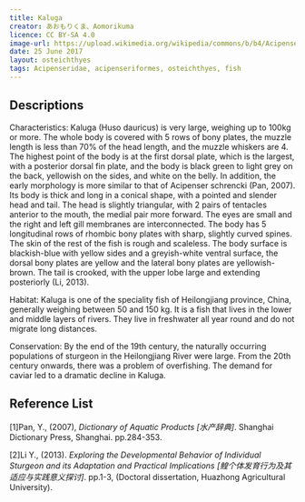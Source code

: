```yaml
---
title: Kaluga
creator: あおもりくま、Aomorikuma
licence: CC BY-SA 4.0
image-url: https://upload.wikimedia.org/wikipedia/commons/b/b4/Acipenseridae_Huso_dauricus_IMG_9995b.jpg
date: 25 June 2017
layout: osteichthyes
tags: Acipenseridae, acipenseriformes, osteichthyes, fish
---
```

## Descriptions

Characteristics: Kaluga (Huso dauricus) is very large, weighing up to 100kg or more. The whole body is covered with 5 rows of bony plates, the muzzle length is less than 70% of the head length, and the muzzle whiskers are 4. The highest point of the body is at the first dorsal plate, which is the largest, with a posterior dorsal fin plate, and the body is black green to light grey on the back, yellowish on the sides, and white on the belly. In addition, the early morphology is more similar to that of Acipenser schrencki (Pan, 2007). Its body is thick and long in a conical shape, with a pointed and slender head and tail. The head is slightly triangular, with 2 pairs of tentacles anterior to the mouth, the medial pair more forward. The eyes are small and the right and left gill membranes are interconnected. The body has 5 longitudinal rows of rhombic bony plates with sharp, slightly curved spines. The skin of the rest of the fish is rough and scaleless. The body surface is blackish-blue with yellow sides and a greyish-white ventral surface, the dorsal bony plates are yellow and the lateral bony plates are yellowish-brown. The tail is crooked, with the upper lobe large and extending posteriorly (Li, 2013).

Habitat: Kaluga is one of the speciality fish of Heilongjiang province, China, generally weighing between 50 and 150 kg. It is a fish that lives in the lower and middle layers of rivers. They live in freshwater all year round and do not migrate long distances.

Conservation:  By the end of the 19th century, the naturally occurring populations of sturgeon in the Heilongjiang River were large. From the 20th century onwards, there was a problem of overfishing. The demand for caviar led to a dramatic decline in Kaluga.


## Reference List
[1]Pan, Y., (2007), _Dictionary of Aquatic Products [水产辞典]_. Shanghai Dictionary Press, Shanghai. pp.284-353.

[2]Li Y., (2013). _Exploring the Developmental Behavior of Individual Sturgeon and its Adaptation and Practical Implications [鳇个体发育行为及其适应与实践意义探讨]_. pp.1-3, (Doctoral dissertation, Huazhong Agricultural University).

